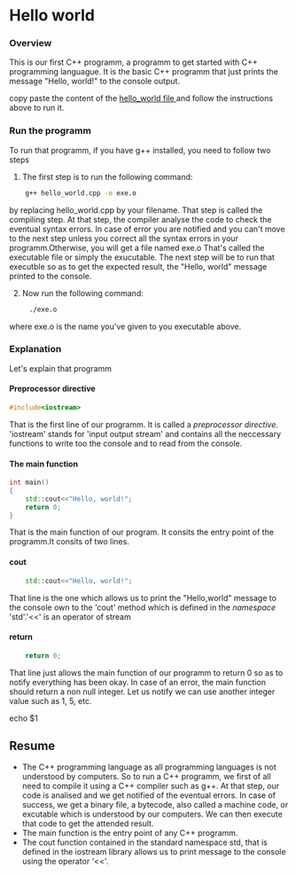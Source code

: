 # Hello world

### Overview

This is our first C++ programm, a programm to get started with C++ programming languague. It is the basic C++ programm that just prints the message "Hello, world!" to the console output.

copy paste the content of the [ hello_world file ](https://github.com/Starias22/cpp-revision/tree/main/basics/hello_world/ "Hello world programm")  and follow the instructions above to run it.

### Run the programm
To run that programm, if you have g++ installed, you need to follow two steps

1. The first step is to run the following command:
````bash
    g++ hello_world.cpp -o exe.o
````
by replacing hello_world.cpp by your filename.
That step is called the compiling step.
At that step, the compiler analyse the code to check the eventual syntax errors. In case of error you are notified and you can't move to the next step unless you correct all the syntax errors in your programm.Otherwise, you will get a file named exe.o
That's called the executable file or simply the exucutable. The next step will be to run that executble so as to get the expected result, the
"Hello, world" message printed to the console.

2. Now run the following command:
````bash
     ./exe.o
````
where exe.o is the name you've given to you executable above.

### Explanation

Let's explain that programm

#### Preprocessor directive

```C++
#include<iostream>
````
That is the first line of our programm. It is called a *preprocessor directive*. 'iostream' stands for 'input output stream' and contains all the neccessary functions to write too the console and to read from the console.

#### The main function

```C++
int main()
{
    std::cout<<"Hello, world!";
    return 0;
}
````

That is the main function of our program. It consits the entry point of the programm.It consits of two lines.

#### cout
````C++
    std::cout<<"Hello, world!";
````
That line is the one which allows us to print the "Hello,world" message to the console own to the 'cout' method which is defined in the *namespace* 'std'.'<<' is an operator of stream

#### return

````C++
    return 0;
````
That line just allows the main function of our programm to return 0 so as to notify everything has been okay. In case of an error, the main function should return a non null integer.
Let us notify we can use another integer value such as 1, 5, etc.

echo $1

## Resume

* The C++ programming language as all programming languages is not understood by computers. So to run a C++ programm, we first of all need to compile it using a C++ compiler such as g++. At that step, our code is analised and we get notified of  the eventual errors. In case of success, we get a binary file, a bytecode, also called a machine code, or excutable which is understood by our computers. We can then execute that code to get the attended result.
* The main function is the entry point of any C++ programm.
* The cout function contained in the standard namespace  std, that is defined in the iostream library allows us to print message to the console using the operator '<<'.